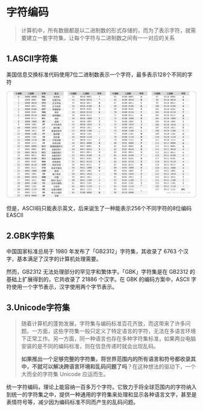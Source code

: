 # 字符编码

> 计算机中，所有数据都是以二进制数的形式存储的，而为了表示字符，就需要建立一套字符集，让每个字符与二进制数之间有一一对应的关系



## 1.ASCII字符集

美国信息交换标准代码使用7位二进制数表示一个字符，最多表示128个不同的字符

![](img/4.字符编码.assets/ascii_table.png)

但是，ASCII码只能表示英文，后来诞生了一种能表示256个不同字符的8位编码EASCII



## 2.GBK字符集

中国国家标准总局于 1980 年发布了「GB2312」字符集，其收录了 6763 个汉字，基本满足了汉字的计算机处理需要。

然而，GB2312 无法处理部分的罕见字和繁体字。「GBK」字符集是在 GB2312 的基础上扩展得到的，它共收录了 21886 个汉字。在 GBK 的编码方案中，ASCII 字符使用一个字节表示，汉字使用两个字节表示。



## 3.Unicode字符集

> 随着计算机的蓬勃发展，字符集与编码标准百花齐放，而这带来了许多问题。一方面，这些字符集一般只定义了特定语言的字符，无法在多语言环境下正常工作。另一方面，同一种语言也存在多种字符集标准，如果两台电脑安装的是不同的编码标准，则在信息传递时就会出现乱码。
>
> **如果推出一个足够完整的字符集，将世界范围内的所有语言和符号都收录其中，不就可以解决跨语言环境和乱码问题了吗**？在这种想法的驱动下，一个大而全的字符集 Unicode 应运而生。

统一字符编码，理论上能容纳一百多万个字符。它致力于将全球范围内的字符纳入到统一的字符集之中，提供一种通用的字符集来处理和显示各种语言文字，甚至是表情符号等，减少因为编码标准不同而产生的乱码问题。